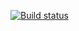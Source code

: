[![Build status](https://build.appcenter.ms/v0.1/apps/68f7e4f2-58e2-4a3b-b2a4-6e8bb67dad18/branches/dev/badge)](https://appcenter.ms)

